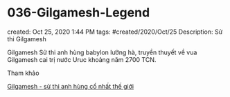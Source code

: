 ---
---

# 036-Gilgamesh-Legend

created: Oct 25, 2020 1:44 PM
tags: #created/2020/Oct/25
Description: Sử thi Gilgamesh

Gilgamesh Sử thi anh hùng babylon lưỡng hà, truyền thuyết về vua Gilgamesh cai trị nước Uruc khoảng năm 2700 TCN.

Tham khảo

[Gilgamesh - sử thi anh hùng cổ nhất thế giới](https://trandinhsu.wordpress.com/2014/02/15/gilgamesh-su-thi-anh-hung-co-nhat-the-gioi/)